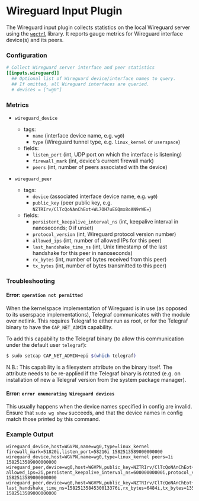 # Wireguard Input Plugin

The Wireguard input plugin collects statistics on the local Wireguard server
using the [`wgctrl`](https://github.com/WireGuard/wgctrl-go) library. It
reports gauge metrics for Wireguard interface device(s) and its peers.

### Configuration

```toml
# Collect Wireguard server interface and peer statistics
[[inputs.wireguard]]
  ## Optional list of Wireguard device/interface names to query.
  ## If omitted, all Wireguard interfaces are queried.
  # devices = ["wg0"]
```

### Metrics

- `wireguard_device`
  - tags:
    - `name` (interface device name, e.g. `wg0`)
    - `type` (Wireguard tunnel type, e.g. `linux_kernel` or `userspace`)
  - fields:
    - `listen_port` (int, UDP port on which the interface is listening)
    - `firewall_mark` (int, device's current firewall mark)
    - `peers` (int, number of peers associated with the device)

- `wireguard_peer`
  - tags:
    - `device` (associated interface device name, e.g. `wg0`)
    - `public_key` (peer public key, e.g. `NZTRIrv/ClTcQoNAnChEot+WL7OH7uEGQmx8oAN9rWE=`)
  - fields:
    - `persistent_keepalive_interval_ns` (int, keepalive interval in nanoseconds; 0 if unset)
    - `protocol_version` (int, Wireguard protocol version number)
    - `allowed_ips` (int, number of allowed IPs for this peer)
    - `last_handshake_time_ns` (int, Unix timestamp of the last handshake for this peer in nanoseconds)
    - `rx_bytes` (int, number of bytes received from this peer)
    - `tx_bytes` (int, number of bytes transmitted to this peer)

### Troubleshooting

#### Error: `operation not permitted`

When the kernelspace implementation of Wireguard is in use (as opposed to its
userspace implementations), Telegraf communicates with the module over netlink.
This requires Telegraf to either run as root, or for the Telegraf binary to
have the `CAP_NET_ADMIN` capability.

To add this capability to the Telegraf binary (to allow this communication under
the default user `telegraf`):

```bash
$ sudo setcap CAP_NET_ADMIN+epi $(which telegraf)
```

N.B.: This capability is a filesystem attribute on the binary itself. The
attribute needs to be re-applied if the Telegraf binary is rotated (e.g.
on installation of new a Telegraf version from the system package manager).

#### Error: `error enumerating Wireguard devices`

This usually happens when the device names specified in config are invalid.
Ensure that `sudo wg show` succeeds, and that the device names in config match
those printed by this command.

### Example Output

```
wireguard_device,host=WGVPN,name=wg0,type=linux_kernel firewall_mark=51820i,listen_port=58216i 1582513589000000000
wireguard_device,host=WGVPN,name=wg0,type=linux_kernel peers=1i 1582513589000000000
wireguard_peer,device=wg0,host=WGVPN,public_key=NZTRIrv/ClTcQoNAnChEot+WL7OH7uEGQmx8oAN9rWE= allowed_ips=2i,persistent_keepalive_interval_ns=60000000000i,protocol_version=1i 1582513589000000000
wireguard_peer,device=wg0,host=WGVPN,public_key=NZTRIrv/ClTcQoNAnChEot+WL7OH7uEGQmx8oAN9rWE= last_handshake_time_ns=1582513584530013376i,rx_bytes=6484i,tx_bytes=13540i 1582513589000000000
```
